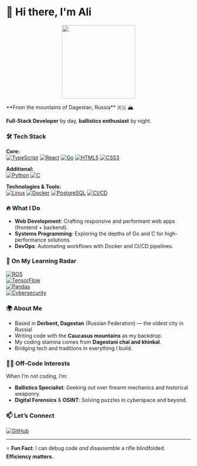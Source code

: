 
# 👋 Hi there, I'm Ali  
<p align="center">
  <img src="https://media2.giphy.com/media/v1.Y2lkPTc5MGI3NjExaHppYmN1NmczOWFma2hjM3ZzN2Rqa3cyeTkyNzVhZmx2c2FvdHcwYyZlcD12MV9pbnRlcm5hbF9naWZfYnlfaWQmY3Q9Zw/5Zesu5VPNGJlm/giphy.gif" width="200">
</p>
**From the mountains of Dagestan, Russia** 🇷🇺 🏔️  

**Full-Stack Developer** by day, **ballistics enthusiast** by night.  

### 🛠️ Tech Stack  
**Core:**  
[![TypeScript](https://img.shields.io/badge/-TypeScript-3178C6?logo=typescript&logoColor=white)](https://www.typescriptlang.org/)
[![React](https://img.shields.io/badge/-React-61DAFB?logo=react&logoColor=black)](https://reactjs.org/)
[![Go](https://img.shields.io/badge/-GoLang-00ADD8?logo=go&logoColor=white)](https://golang.org/)
[![HTML5](https://img.shields.io/badge/-HTML5-E34F26?logo=html5&logoColor=white)](https://developer.mozilla.org/en-US/docs/Web/HTML)
[![CSS3](https://img.shields.io/badge/-CSS3-1572B6?logo=css3&logoColor=white)](https://developer.mozilla.org/en-US/docs/Web/CSS)

**Additional:**  
[![Python](https://img.shields.io/badge/-Python-3776AB?logo=python&logoColor=white)](https://www.python.org/)
[![C](https://img.shields.io/badge/-C-A8B9CC?logo=c&logoColor=black)](https://en.wikipedia.org/wiki/C_(programming_language))

**Technologies & Tools:**  
[![Linux](https://img.shields.io/badge/-Linux-FCC624?logo=linux&logoColor=black)](https://www.linux.org/)
[![Docker](https://img.shields.io/badge/-Docker-2496ED?logo=docker&logoColor=white)](https://www.docker.com/)
[![PostgreSQL](https://img.shields.io/badge/-PostgreSQL-4169E1?logo=postgresql&logoColor=white)](https://www.postgresql.org/)
[![CI/CD](https://img.shields.io/badge/-CI/CD-FF6F00?logo=githubactions&logoColor=white)](https://en.wikipedia.org/wiki/CI/CD)

### 🔥 What I Do  
- **Web Development**: Crafting responsive and performant web apps (frontend + backend).  
- **Systems Programming**: Exploring the depths of Go and C for high-performance solutions.  
- **DevOps**: Automating workflows with Docker and CI/CD pipelines.  

### 🎯 On My Learning Radar  
[![ROS](https://img.shields.io/badge/-Robotics-22314E?logo=ros&logoColor=white)](https://www.ros.org/)  
[![TensorFlow](https://img.shields.io/badge/-Machine%20Learning-FF6F00?logo=tensorflow&logoColor=white)](https://www.tensorflow.org/)  
[![Pandas](https://img.shields.io/badge/-Data%20Science-150458?logo=pandas&logoColor=white)](https://pandas.pydata.org/)  
[![Cybersecurity](https://img.shields.io/badge/-Cybersecurity-4B8BBE?logo=icloud&logoColor=white)](https://en.wikipedia.org/wiki/Cybersecurity)  

### 🌍 About Me  
- Based in **Derbent, Dagestan** (Russian Federation) — the oldest city in Russia!  
- Writing code with the **Caucasus mountains** as my backdrop.  
- My coding stamina comes from **Dagestani chai and khinkal**.  
- Bridging tech and traditions in everything I build.  

### 🕵️‍♂️ Off-Code Interests  
When I’m not coding, I’m:  
- **Ballistics Specialist**: Geeking out over firearm mechanics and historical weaponry.  
- **Digital Forensics** & **OSINT**: Solving puzzles in cyberspace and beyond.  

### 📫 Let’s Connect  
[![GitHub](https://img.shields.io/badge/-GitHub-181717?logo=github)](https://github.com/Ch3k1st)

---

⭐ **Fun Fact**: I can debug code *and* disassemble a rifle blindfolded. **Efficiency matters.**  
